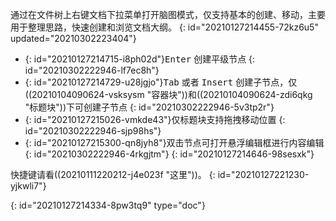 通过在文件树上右键文档下拉菜单打开脑图模式，仅支持基本的创建、移动，主要用于整理思路，快速创建和浏览文档大纲。
{: id="20210127214455-72kz6u5" updated="20210302223404"}

* {: id="20210127214715-i8ph02d"}<kbd>Enter</kbd> 创建平级节点
  {: id="20210302222946-lf7ec8h"}
* {: id="20210127214729-u28jgjo"}<kbd>Tab</kbd> 或者 <kbd>Insert</kbd> 创建子节点，仅((20210104090624-vsksysm "容器块"))和((20210104090624-zdi6qkg "标题块"))下可创建子节点
  {: id="20210302222946-5v3tp2r"}
* {: id="20210127215026-vmkde43"}仅标题块支持拖拽移动位置
  {: id="20210302222946-sjp98hs"}
* {: id="20210127215300-qn8jyh8"}双击节点可打开悬浮编辑框进行内容编辑
  {: id="20210302222946-4rkgjtm"}
{: id="20210127214646-98sesxk"}

快捷键请看((20210111220212-j4e023f "这里"))。
{: id="20210127221230-yjkwli7"}


{: id="20210127214334-8pw3tq9" type="doc"}
